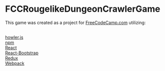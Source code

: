 # FCCRougelikeDungeonCrawlerGame

This game was created as a project for <a href="https://www.freecodecamp.com/challenges/build-a-roguelike-dungeon-crawler-game">FreeCodeCamp.com</a> utilizing:

<br>
<a href="https://howlerjs.com/" target="_blank" >howler.js</a><br>
<a href="https://www.npmjs.com/" target="_blank" >npm</a><br>
<a href="https://facebook.github.io/react/" target="_blank" >React</a><br>
<a href="https://react-bootstrap.github.io/" target="_blank" >React-Bootstrap</a><br>
<a href="http://redux.js.org/docs/introduction/" target="_blank" >Redux</a><br>
<a href="https://webpack.github.io/" target="_blank" >Webpack</a><br>




